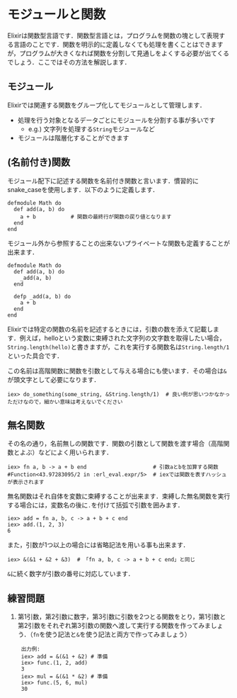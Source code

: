 # モジュールと関数

Elixirは関数型言語です．関数型言語とは，プログラムを関数の塊として表現する言語のことです．関数を明示的に定義しなくても処理を書くことはできますが，プログラムが大きくなれば関数を分割して見通しをよくする必要が出てくるでしょう．ここではその方法を解説します．

## モジュール

Elixirでは関連する関数をグループ化してモジュールとして管理します．

- 処理を行う対象となるデータごとにモジュールを分割する事が多いです
  - e.g.) 文字列を処理する`String`モジュールなど
- モジュールは階層化することができます

## (名前付き)関数

モジュール配下に記述する関数を名前付き関数と言います．慣習的にsnake_caseを使用します．以下のように定義します．

```
defmodule Math do
  def add(a, b) do
    a + b           # 関数の最終行が関数の戻り値となります
  end
end
```

モジュール外から参照することの出来ないプライベートな関数も定義することが出来ます．

```
defmodule Math do
  def add(a, b) do
    _add(a, b)
  end

  defp _add(a, b) do
    a + b
  end
end
```

Elixirでは特定の関数の名前を記述するときには，引数の数を添えて記載します．例えば，helloという変数に束縛された文字列の文字数を取得したい場合，`String.length(hello)`と書きますが，これを実行する関数名は`String.length/1`といった具合です．

この名前は高階関数に関数を引数として与える場合にも使います．その場合は`&`が頭文字として必要になります．

```
iex> do_something(some_string, &String.length/1)  # 良い例が思いつかなかっただけなので，細かい意味は考えないでください
```

## 無名関数

その名の通り，名前無しの関数です．関数の引数として関数を渡す場合（高階関数とよぶ）などによく用いられます．

```
iex> fn a, b -> a + b end                     # 引数aとbを加算する関数
#Function<43.97283095/2 in :erl_eval.expr/5>  # iexでは関数を表すハッシュが表示されます
```

無名関数はそれ自体を変数に束縛することが出来ます．束縛した無名関数を実行する場合には，変数名の後に`.`を付けて括弧で引数を囲みます．

```
iex> add = fn a, b, c -> a + b + c end
iex> add.(1, 2, 3)
6
```

また，引数が1つ以上の場合には省略記法を用いる事も出来ます．

```
iex> &(&1 + &2 + &3)  # 「fn a, b, c -> a + b + c end」と同じ
```

`&`に続く数字が引数の番号に対応しています．

## 練習問題

1. 第1引数，第2引数に数字，第3引数に引数を2つとる関数をとり，第1引数と第2引数をそれぞれ第3引数の関数へ渡して実行する関数を作ってみましょう．（`fn`を使う記法と`&`を使う記法と両方で作ってみましょう）

        出力例:
        iex> add = &(&1 + &2) # 準備
        iex> func.(1, 2, add)
        3
        iex> mul = &(&1 * &2) # 準備
        iex> func.(5, 6, mul)
        30
